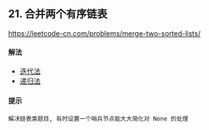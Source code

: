 ## 21. 合并两个有序链表

https://leetcode-cn.com/problems/merge-two-sorted-lists/


#### 解法  

* [迭代法](_1.py)
* [递归法](_2.py)


#### 提示

`解决链表类题目, 有时设置一个哨兵节点能大大简化对 None 的处理`